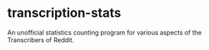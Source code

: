 # transcription-stats
An unofficial statistics counting program for various aspects of the Transcribers of Reddit.
